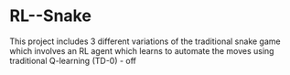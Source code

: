 # RL--Snake
This project includes 3 different variations of the traditional snake game which involves an RL agent which learns to automate the moves using traditional Q-learning (TD-0) - off
